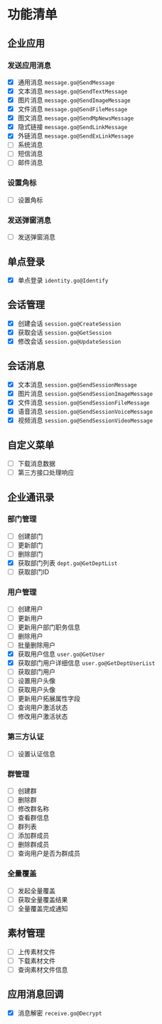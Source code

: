 # 功能清单

## 企业应用

### 发送应用消息

- [x] 通用消息 `message.go@SendMessage`
- [x] 文本消息 `message.go@SendTextMessage`
- [x] 图片消息 `message.go@SendImageMessage`
- [x] 文件消息 `message.go@SendFileMessage`
- [x] 图文消息 `message.go@SendMpNewsMessage`
- [x] 隐式链接 `message.go@SendLinkMessage`
- [x] 外链消息 `message.go@SendExLinkMessage`
- [ ] 系统消息
- [ ] 短信消息
- [ ] 邮件消息

### 设置角标

- [ ] 设置角标

### 发送弹窗消息

- [ ] 发送弹窗消息

## 单点登录

- [x] 单点登录 `identity.go@Identify`

## 会话管理

- [x] 创建会话 `session.go@CreateSession`
- [x] 获取会话 `session.go@GetSession`
- [x] 修改会话 `session.go@UpdateSession`

## 会话消息

- [x] 文本消息 `session.go@SendSessionMessage`
- [x] 图片消息 `session.go@SendSessionImageMessage`
- [x] 文件消息 `session.go@SendSessionFileMessage`
- [x] 语音消息 `session.go@SendSessionVoiceMessage`
- [x] 视频消息 `session.go@SendSessionVideoMessage`

## 自定义菜单

- [ ] 下载消息数据
- [ ] 第三方接口处理响应

## 企业通讯录

### 部门管理

- [ ] 创建部门
- [ ] 更新部门
- [ ] 删除部门
- [x] 获取部门列表 `dept.go@GetDeptList`
- [ ] 获取部门ID

### 用户管理

- [ ] 创建用户
- [ ] 更新用户
- [ ] 更新用户部门职务信息
- [ ] 删除用户
- [ ] 批量删除用户
- [x] 获取用户信息 `user.go@GetUser`
- [x] 获取部门用户详细信息 `user.go@GetDeptUserList`
- [ ] 获取部门用户
- [ ] 设置用户头像
- [ ] 获取用户头像
- [ ] 更新用户拓展属性字段
- [ ] 查询用户激活状态
- [ ] 修改用户激活状态

### 第三方认证

- [ ] 设置认证信息

### 群管理

- [ ] 创建群
- [ ] 删除群
- [ ] 修改群名称
- [ ] 查看群信息
- [ ] 群列表
- [ ] 添加群成员
- [ ] 删除群成员
- [ ] 查询用户是否为群成员

### 全量覆盖

- [ ] 发起全量覆盖
- [ ] 获取全量覆盖结果
- [ ] 全量覆盖完成通知

## 素材管理

- [ ] 上传素材文件
- [ ] 下载素材文件
- [ ] 查询素材文件信息

## 应用消息回调

- [x] 消息解密 `receive.go@Decrypt`